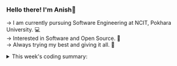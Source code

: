 ### Hello there! I'm Anish👋

-> I am currently pursuing Software Engineering at NCIT, Pokhara University. 💻\
-> Interested in Software and Open Source. 📖\
-> Always trying my best and giving it all. 💪

<details close>
<summary>This week's coding summary:</summary>
<!--START_SECTION:waka-->

```rust
From: 13 May 2024 - To: 20 May 2024

Total Time: 14 hrs 26 mins

PHP           4 hrs 26 mins   ▓▓▓▓▓▓▓▒░░░░░░░░░░░░░░░░░   30.54 %
JavaScript    4 hrs 13 mins   ▓▓▓▓▓▓▓▒░░░░░░░░░░░░░░░░░   29.04 %
CSS           3 hrs 39 mins   ▓▓▓▓▓▓▒░░░░░░░░░░░░░░░░░░   25.24 %
HTML          1 hr 23 mins    ▓▓▒░░░░░░░░░░░░░░░░░░░░░░   09.55 %
Markdown      24 mins         ▒░░░░░░░░░░░░░░░░░░░░░░░░   02.76 %
JSON          8 mins          ░░░░░░░░░░░░░░░░░░░░░░░░░   00.97 %
XML           6 mins          ░░░░░░░░░░░░░░░░░░░░░░░░░   00.70 %
Other         5 mins          ░░░░░░░░░░░░░░░░░░░░░░░░░   00.63 %
```

<!--END_SECTION:waka-->
</details>

